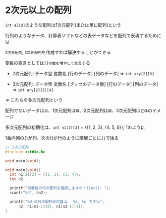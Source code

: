 # 2次元以上の配列
`int a[10]`のような配列は1次元配列(または単に配列)という

行列のようなデータ、計算表ソフトなどの表データなどを配列で表現するためには

`2次元配列`, `3次元配列`を作成すれば解決することができる

変数の宣言としては`[]の数を増やして宣言`する

- 2次元配列: データ型 変数名 [行のデータ] [列のデータ]
  => `int ary[2][3]`

- 3次元配列: データ型 変数名 [ブックのデータ数] [行のデータ] [列のデータ]
  => `int ary[2][3][4]`

=> これらを多次元配列という

配列でないデータは`点`、1次元配列は`線`、2次元配列は`面`、3次元配列は`立体`のイメージ

多次元配列の初期化は、`int n1[2][3]` = {{1, 2, 3}, {4, 5, 6}};`1のように

1番内側の{}が列、次の{}が行のように階層ごとに`{}`で括る

```c
// 2次元配列
#include <stdio.h>

void main(void);

void main(void){
  int n1[2][2] = {{1, 2}, {3, 4}};
  int n2;

  printf("何番目の行の配列を確認しますか？(1or2): ");
  scanf("%d", &n2);

  printf("%d の行の配列の内容は、 %d, %d です\n",
      n2, n1[n2-1][0], n1[n2-1][1]);
}
```

